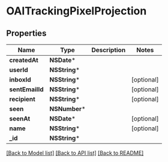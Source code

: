 # OAITrackingPixelProjection

## Properties
Name | Type | Description | Notes
------------ | ------------- | ------------- | -------------
**createdAt** | **NSDate*** |  | 
**userId** | **NSString*** |  | 
**inboxId** | **NSString*** |  | [optional] 
**sentEmailId** | **NSString*** |  | [optional] 
**recipient** | **NSString*** |  | [optional] 
**seen** | **NSNumber*** |  | 
**seenAt** | **NSDate*** |  | [optional] 
**name** | **NSString*** |  | [optional] 
**_id** | **NSString*** |  | 

[[Back to Model list]](../README#documentation-for-models) [[Back to API list]](../README#documentation-for-api-endpoints) [[Back to README]](../README)


